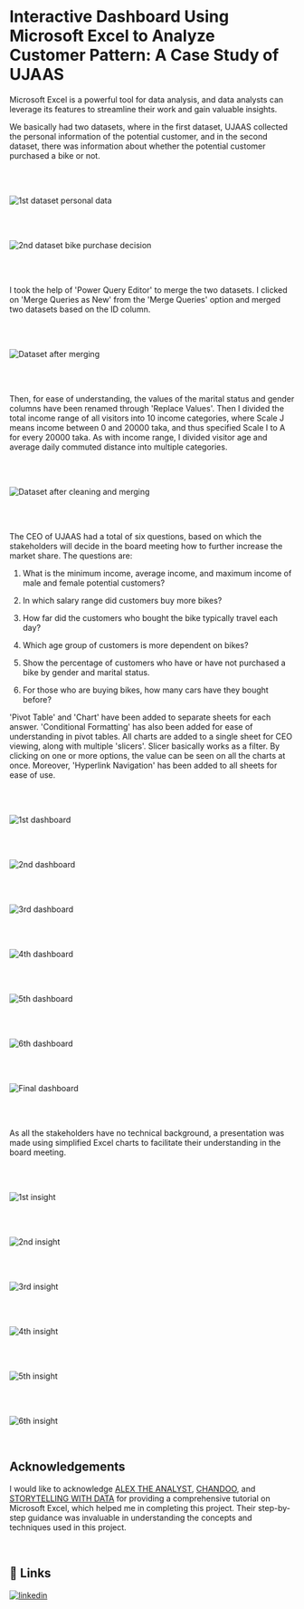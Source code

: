 # Interactive Dashboard Using Microsoft Excel to Analyze Customer Pattern: A Case Study of UJAAS

Microsoft Excel is a powerful tool for data analysis, and data analysts can leverage its features to streamline their work and gain valuable insights.


We basically had two datasets, where in the first dataset, UJAAS collected the personal information of the potential customer, and in the second dataset, there was information about whether the potential customer purchased a bike or not.

<br/>

<br/>

![1st dataset personal data](https://github.com/dipu1591/Excel_project_UJAAS_customer_analysis/blob/main/Screenshots/1.PNG)

<br/>

<br/>

![2nd dataset bike purchase decision](https://github.com/dipu1591/Excel_project_UJAAS_customer_analysis/blob/main/Screenshots/2.PNG)

<br/>

<br/>

I took the help of 'Power Query Editor' to merge the two datasets. I clicked on 'Merge Queries as New' from the 'Merge Queries' option and merged two datasets based on the ID column.

<br/>

<br/>

![Dataset after merging](https://github.com/dipu1591/Excel_project_UJAAS_customer_analysis/blob/main/Screenshots/3.PNG)

<br/>

<br/>

Then, for ease of understanding, the values of the marital status and gender columns have been renamed through 'Replace Values'. Then I divided the total income range of all visitors into 10 income categories, where Scale J means income between 0 and 20000 taka, and thus specified Scale I to A for every 20000 taka. As with income range, I divided visitor age and average daily commuted distance into multiple categories.

<br/>

<br/>

![Dataset after cleaning and merging](https://github.com/dipu1591/Excel_project_UJAAS_customer_analysis/blob/main/Screenshots/4.PNG)

<br/>

<br/>

The CEO of UJAAS had a total of six questions, based on which the stakeholders will decide in the board meeting how to further increase the market share. The questions are:

1) What is the minimum income, average income, and maximum income of male and female potential customers?

2) In which salary range did customers buy more bikes?

3) How far did the customers who bought the bike typically travel each day?

4) Which age group of customers is more dependent on bikes?

5) Show the percentage of customers who have or have not purchased a bike by gender and marital status.

6) For those who are buying bikes, how many cars have they bought before?

'Pivot Table' and 'Chart' have been added to separate sheets for each answer. 'Conditional Formatting' has also been added for ease of understanding in pivot tables. All charts are added to a single sheet for CEO viewing, along with multiple 'slicers'. Slicer basically works as a filter. By clicking on one or more options, the value can be seen on all the charts at once. Moreover, 'Hyperlink Navigation' has been added to all sheets for ease of use.

<br/>

<br/>


![1st dashboard](https://github.com/dipu1591/Excel_project_UJAAS_customer_analysis/blob/main/Screenshots/5.PNG)

<br/>

<br/>

![2nd dashboard](https://github.com/dipu1591/Excel_project_UJAAS_customer_analysis/blob/main/Screenshots/6.PNG)

<br/>

<br/>

![3rd dashboard](https://github.com/dipu1591/Excel_project_UJAAS_customer_analysis/blob/main/Screenshots/7.PNG)

<br/>

<br/>

![4th dashboard](https://github.com/dipu1591/Excel_project_UJAAS_customer_analysis/blob/main/Screenshots/8.PNG)

<br/>

<br/>

![5th dashboard](https://github.com/dipu1591/Excel_project_UJAAS_customer_analysis/blob/main/Screenshots/9.PNG)

<br/>

<br/>

![6th dashboard](https://github.com/dipu1591/Excel_project_UJAAS_customer_analysis/blob/main/Screenshots/10.PNG)

<br/>

<br/>

![Final dashboard](https://github.com/dipu1591/Excel_project_UJAAS_customer_analysis/blob/main/Screenshots/11.PNG)

<br/>

<br/>

As all the stakeholders have no technical background, a presentation was made using simplified Excel charts to facilitate their understanding in the board meeting.

<br/>

<br/>

![1st insight](https://github.com/dipu1591/Excel_project_UJAAS_customer_analysis/blob/main/Screenshots/12.PNG)

<br/>

<br/>

![2nd insight](https://github.com/dipu1591/Excel_project_UJAAS_customer_analysis/blob/main/Screenshots/13.PNG)

<br/>

<br/>

![3rd insight](https://github.com/dipu1591/Excel_project_UJAAS_customer_analysis/blob/main/Screenshots/14.PNG)

<br/>

<br/>

![4th insight](https://github.com/dipu1591/Excel_project_UJAAS_customer_analysis/blob/main/Screenshots/15.PNG)

<br/>

<br/>

![5th insight](https://github.com/dipu1591/Excel_project_UJAAS_customer_analysis/blob/main/Screenshots/16.PNG)

<br/>

<br/>

![6th insight](https://github.com/dipu1591/Excel_project_UJAAS_customer_analysis/blob/main/Screenshots/17.PNG)

<br/>


## Acknowledgements

I would like to acknowledge [ALEX THE ANALYST](https://www.youtube.com/@AlexTheAnalyst/), [CHANDOO](https://www.youtube.com/@chandoo_/), and [STORYTELLING WITH DATA](https://www.youtube.com/@storytellingwithdata/) for providing a comprehensive tutorial on Microsoft Excel, which helped me in completing this project. Their step-by-step guidance was invaluable in understanding the concepts and techniques used in this project.

<br/>


## 🔗 Links
[![linkedin](https://img.shields.io/badge/linkedin-0A66C2?style=for-the-badge&logo=linkedin&logoColor=white)](https://www.linkedin.com/in/dipu1591/)

